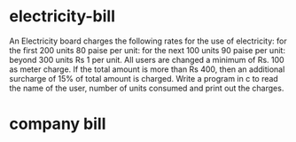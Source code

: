 # electricity-bill

An Electricity board charges the following rates for the use of electricity: for the first 200 units 80 paise per unit: for the next 100 units 90 paise per unit: beyond 300 units Rs 1 per unit. All users are changed a minimum of Rs. 100 as meter charge. If the total amount is more than Rs 400, then an additional surcharge of 15% of total amount is charged. Write a program in c to read the name of the user, number of units consumed and print out the charges.

# company bill
